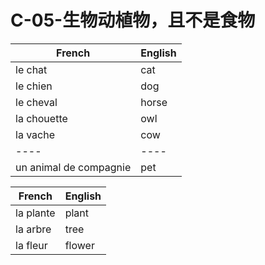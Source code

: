 # C-05-生物动植物，且不是食物

French | English
---- | ----
le chat | cat 
le chien | dog 
le cheval | horse
la chouette | owl
la vache | cow
---- | ----
un animal de compagnie | pet

French | English
---- | ----
la plante | plant
la arbre | tree
la fleur | flower

